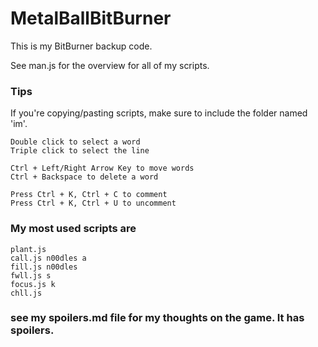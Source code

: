 # MetalBallBitBurner
This is my BitBurner backup code.

See man.js for the overview for all of my scripts.

### Tips

If you're copying/pasting scripts, make sure to include the folder named 'im'.

	Double click to select a word
	Triple click to select the line

	Ctrl + Left/Right Arrow Key to move words
	Ctrl + Backspace to delete a word
	
	Press Ctrl + K, Ctrl + C to comment
	Press Ctrl + K, Ctrl + U to uncomment
	

### My most used scripts are 

	plant.js
	call.js n00dles a
	fill.js n00dles
	fwll.js s
	focus.js k
	chll.js

### see my spoilers.md file for my thoughts on the game. It has spoilers.